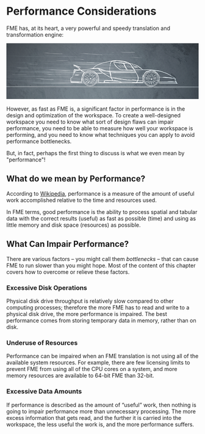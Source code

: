 # Performance Considerations

FME has, at its heart, a very powerful and speedy translation and transformation engine:

![](./Images/Img2.000.PerformanceIntroImage.png)

However, as fast as FME is, a significant factor in performance is in the design and optimization of the workspace. To create a well-designed workspace you need to know what sort of design flaws can impair performance, you need to be able to measure how well your workspace is performing, and you need to know what techniques you can apply to avoid performance bottlenecks.

But, in fact, perhaps the first thing to discuss is what we even mean by "performance"!

## What do we mean by Performance? ##

According to [Wikipedia](https://en.wikipedia.org/wiki/Computer_performance), performance is a measure of the amount of useful work accomplished relative to the time and resources used.

In FME terms, good performance is the ability to process spatial and tabular data with the correct results (useful) as fast as possible (time) and using as little memory and disk space (resources) as possible.


## What Can Impair Performance? ##

There are various factors – you might call them *bottlenecks* – that can cause FME to run slower than you might hope. Most of the content of this chapter covers how to overcome or relieve these factors.


### Excessive Disk Operations ###

Physical disk drive throughput is relatively slow compared to other computing processes; therefore the more FME has to read and write to a physical disk drive, the more performance is impaired. The best performance comes from storing temporary data in memory, rather than on disk.

### Underuse of Resources ###

Performance can be impaired when an FME translation is not using all of the available system resources. For example, there are few licensing limits to prevent FME from using all of the CPU cores on a system, and more memory resources are available to 64-bit FME than 32-bit.

### Excessive Data Amounts ###

If performance is described as the amount of “useful” work, then nothing is going to impair performance more than unnecessary processing. The more excess information that gets read, and the further it is carried into the workspace, the less useful the work is, and the more performance suffers.